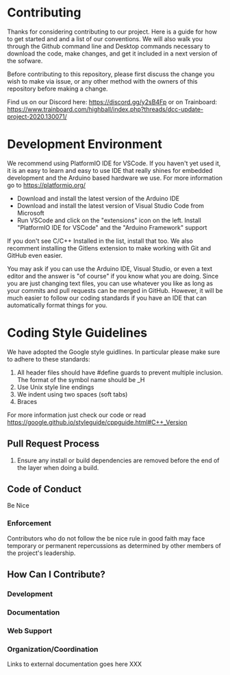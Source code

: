 # Contributing

Thanks for considering contributing to our project. Here is a guide for how to get started and and a list of our conventions. We will also walk you through the Github command line and Desktop commands necessary to download the code, make changes, and get it included in a next version of the sofware.

Before contributing to this repository, please first discuss the change you wish to make via issue, or any other method with the owners of this repository before making a change. 

Find us on our Discord here: https://discord.gg/y2sB4Fp or on Trainboard: https://www.trainboard.com/highball/index.php?threads/dcc-update-project-2020.130071/

# Development Environment

We recommend using PlatformIO IDE for VSCode. If you haven't yet used it, it is an easy to learn and easy to use IDE that really shines for embedded development and the Arduino based hardware we use. For more information go to https://platformio.org/

* Download and install the latest version of the Arduino IDE
* Download and install the latest version of Visual Studio Code from Microsoft
* Run VSCode and click on the "extensions" icon on the left. Install "PlatformIO IDE for VSCode" and the "Arduino Framework" support

If you don't see C/C++ Installed in the list, install that too. We also recomment installing the Gitlens extension to make working with Git and GitHub even easier.

You may ask if you can use the Arduino IDE, Visual Studio, or even a text editor and the answer is "of course" if you know what you are doing. Since you are just changing text files, you can use whatever you like as long as your commits and pull requests can be merged in GitHub. However, it will be much easier to follow our coding standards if you have an IDE that can automatically format things for you.

# Coding Style Guidelines

We have adopted the Google style guidlines. In particular please make sure to adhere to these standards:

1. All header files should have #define guards to prevent multiple inclusion. The format of the symbol name should be <PROJECT>_<PATH>_<FILE>_H
2. Use Unix style line endings
3. We indent using two spaces (soft tabs)
4. Braces

For more information just check our code or read https://google.github.io/styleguide/cppguide.html#C++_Version

## Pull Request Process

1. Ensure any install or build dependencies are removed before the end of the layer when doing a build.

## Code of Conduct

Be Nice

### Enforcement

Contributors who do not follow the be nice rule in good faith may face temporary or permanent repercussions as determined by other members of the project's leadership.

## How Can I Contribute?

### Development
### Documentation
### Web Support
### Organization/Coordination

Links to external documentation goes here XXX
